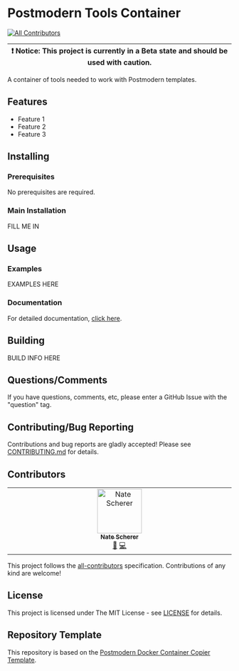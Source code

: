# Postmodern Tools Container

[![All Contributors](https://img.shields.io/github/all-contributors/natescherer/postmodern-tools-container?color=ee8449&style=flat-square)](#contributors)

| :exclamation:  Notice: This project is currently in a Beta state and should be used with caution.  |
|-----------------------------------------|

A container of tools needed to work with Postmodern templates.

## Features

- Feature 1
- Feature 2
- Feature 3

## Installing

### Prerequisites

No prerequisites are required.

### Main Installation

FILL ME IN

## Usage

### Examples

EXAMPLES HERE

### Documentation

For detailed documentation, [click here](docs).

## Building

BUILD INFO HERE

## Questions/Comments

If you have questions, comments, etc, please enter a GitHub Issue with the "question" tag.

## Contributing/Bug Reporting

Contributions and bug reports are gladly accepted! Please see [CONTRIBUTING.md](CONTRIBUTING.md) for details.

## Contributors

<!-- spell-checker:disable -->
<!-- markdown-link-check-disable -->
<!-- ALL-CONTRIBUTORS-LIST:START - Do not remove or modify this section -->
<!-- prettier-ignore-start -->
<!-- markdownlint-disable -->
<table>
  <tbody>
    <tr>
      <td align="center" valign="top" width="14.28%"><a href="https://github.com/natescherer"><img src="https://avatars.githubusercontent.com/u/376408?v=4?s=100" width="100px;" alt="Nate Scherer"/><br /><sub><b>Nate Scherer</b></sub></a><br /><a href="#maintenance-natescherer" title="Maintenance">🚧</a> <a href="#code-natescherer" title="Code">💻</a></td>
    </tr>
  </tbody>
</table>

<!-- markdownlint-restore -->
<!-- prettier-ignore-end -->

<!-- ALL-CONTRIBUTORS-LIST:END -->
<!-- markdown-link-check-enable -->
<!-- spell-checker:enable -->

This project follows the [all-contributors](https://allcontributors.org) specification.
Contributions of any kind are welcome!

## License

This project is licensed under The MIT License - see [LICENSE](LICENSE) for details.

## Repository Template

This repository is based on the [Postmodern Docker Container Copier Template](https://github.com/natescherer/postmodern-docker-container-copiertemplate).
